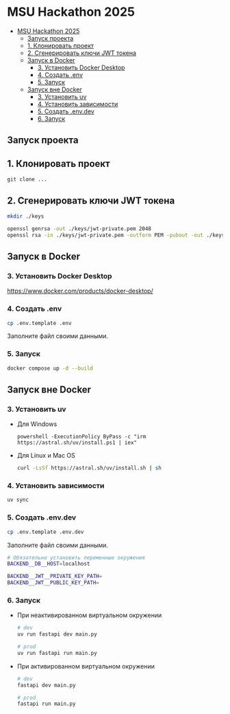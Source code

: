 # MSU Hackathon 2025

- [MSU Hackathon 2025](#msu-hackathon-2025)
  - [Запуск проекта](#запуск-проекта)
  - [1. Клонировать проект](#1-клонировать-проект)
  - [2. Сгенерировать ключи JWT токена](#2-сгенерировать-ключи-jwt-токена)
  - [Запуск в Docker](#запуск-в-docker)
    - [3. Установить Docker Desktop](#3-установить-docker-desktop)
    - [4. Создать .env](#4-создать-env)
    - [5. Запуск](#5-запуск)
  - [Запуск вне Docker](#запуск-вне-docker)
    - [3. Установить uv](#3-установить-uv)
    - [4. Установить зависимости](#4-установить-зависимости)
    - [5. Создать .env.dev](#5-создать-envdev)
    - [6. Запуск](#6-запуск)

## Запуск проекта

## 1. Клонировать проект

```bach
git clone ...
```

## 2. Сгенерировать ключи JWT токена

```bash
mkdir ./keys

openssl genrsa -out ./keys/jwt-private.pem 2048
openssl rsa -in ./keys/jwt-private.pem -outform PEM -pubout -out ./keys/jwt-public.pem
```

## Запуск в Docker

### 3. Установить Docker Desktop

<https://www.docker.com/products/docker-desktop/>

### 4. Создать .env

```bash
cp .env.template .env
```

Заполните файл своими данными.

### 5. Запуск

```bash
docker compose up -d --build
```

## Запуск вне Docker

### 3. Установить uv

- Для Windows

  ```shell
  powershell -ExecutionPolicy ByPass -c "irm https://astral.sh/uv/install.ps1 | iex"
  ```

- Для Linux и Mac OS

  ```bash
  curl -LsSf https://astral.sh/uv/install.sh | sh
  ```

### 4. Установить зависимости

```bash
uv sync
```

### 5. Создать .env.dev

```bash
cp .env.template .env.dev
```

Заполните файл своими данными.

```bash
# Обязательно установить переменные окружения
BACKEND__DB__HOST=localhost

BACKEND__JWT__PRIVATE_KEY_PATH=
BACKEND__JWT__PUBLIC_KEY_PATH=
```

### 6. Запуск

- При неактивированном виртуальном окружении

  ```bash
  # dev
  uv run fastapi dev main.py

  # prod
  uv run fastapi run main.py
  ```

- При активированном виртуальном окружении

  ```bash
  # dev
  fastapi dev main.py

  # prod
  fastapi run main.py
  ```
